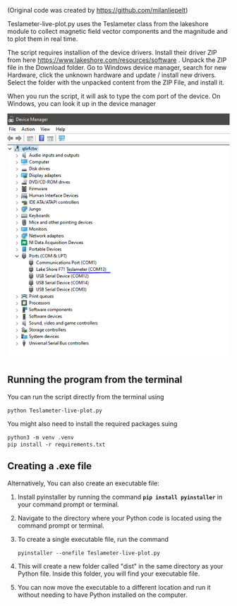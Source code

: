 (Original code was created by https://github.com/milanliepelt)

Teslameter-live-plot.py uses the Teslameter class from the lakeshore module to collect magnetic field vector components and the magnitude and to plot them in real time.

The script requires installion of the device drivers.
Install their driver ZIP from here https://www.lakeshore.com/resources/software . Unpack the ZIP file in the Download folder. Go to Windows device manager, search for new Hardware, click the unknown hardware and update / install new drivers. Select the folder with the unpacked content from the ZIP File, and install it.


When you run the script, it will ask to type the com port of the device. On Windows, you can look it up in the device manager

![Fig. 1](com-port.PNG)

## Running the program from the terminal

You can run the script directly from the terminal using

    python Teslameter-live-plot.py

You might also need to install the required packages suing
    
    python3 -m venv .venv
    pip install -r requirements.txt

## Creating a .exe file

Alternatively, You can also create an executable file: 

1. Install pyinstaller by running the command **`pip install pyinstaller`** in your command prompt or terminal.  
2. Navigate to the directory where your Python code is located using the command prompt or terminal.
3. To create a single executable file, run the command
    
    ```
    pyinstaller --onefile Teslameter-live-plot.py
    ```
    
4. This will create a new folder called "dist" in the same directory as your Python file. Inside this folder, you will find your executable file.
5. You can now move the executable to a different location and run it without needing to have Python installed on the computer.
